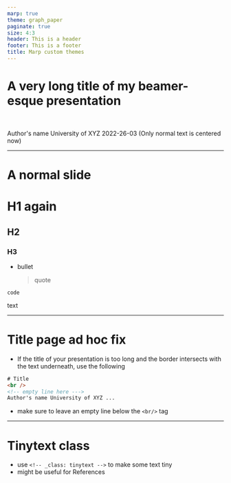 ```yaml
---
marp: true
theme: graph_paper
paginate: true
size: 4:3
header: This is a header
footer: This is a footer
title: Marp custom themes
---
```


<!-- _class: title -->

# A very long title of my beamer-esque presentation

<br/>

Author's name
University of XYZ
2022-26-03
(Only normal text is centered now)

---

# A normal slide

# H1 again

## H2

### H3

- bullet
  > quote

```
code
```

text

---

# Title page ad hoc fix

- If the title of your presentation is too long and the border intersects with the text underneath, use the following

```html
# Title
<br />
<!-- empty line here --->
Author's name University of XYZ ...
```

- make sure to leave an empty line below the `<br/>` tag

---

<!-- _class: tinytext -->

# Tinytext class

- use `<!-- _class: tinytext -->` to make some text tiny
- might be useful for References
